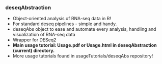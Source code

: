 ### deseqAbstraction
 - Object-oriented analysis of RNA-seq data in R! 
 - For standard deseq pipelines - simple and handy.
 - deseqAbs object to ease and automate every analysis, handling and visualization of RNA-seq data
 - Wrapper for DESeq2
 - <b>Main usage tutorial: Usage.pdf or Usage.html in deseqAbstraction (current) directory. </b>
 - More usage tutorials found in usageTutorials/deseqAbs repository!



